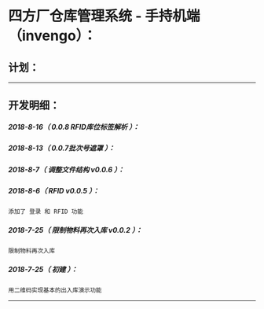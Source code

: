 四方厂仓库管理系统 - 手持机端（invengo）：
===================================================================

计划：
-------------------------------------------------------------------

*******************************************************************

开发明细：
-------------------------------------------------------------------

##### 2018-8-16（ 0.0.8 RFID库位标签解析 ）：

##### 2018-8-13（ 0.0.7批次号遮罩 ）：

##### 2018-8-7（ 调整文件结构 v0.0.6 ）：

##### 2018-8-6（ RFID v0.0.5 ）：
	添加了 登录 和 RFID 功能

##### 2018-7-25（ 限制物料再次入库 v0.0.2 ）：
	限制物料再次入库

##### 2018-7-25（ 初建 ）：
	用二维码实现基本的出入库演示功能

*******************************************************************
